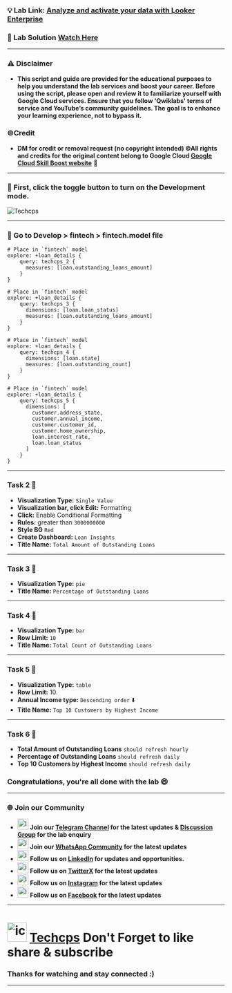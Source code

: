 

### 💡 Lab Link: [Analyze and activate your data with Looker Enterprise](https://www.cloudskillsboost.google/focuses/88314?parent=catalog)

### 🚀 Lab Solution [Watch Here](https://youtu.be/Mw7IYav0iao)

---

### ⚠️ Disclaimer
- **This script and guide are provided for  the educational purposes to help you understand the lab services and boost your career. Before using the script, please open and review it to familiarize yourself with Google Cloud services. Ensure that you follow 'Qwiklabs' terms of service and YouTube’s community guidelines. The goal is to enhance your learning experience, not to bypass it.**

### ©Credit
- **DM for credit or removal request (no copyright intended) ©All rights and credits for the original content belong to Google Cloud [Google Cloud Skill Boost website](https://www.cloudskillsboost.google/)** 🙏

---

### 🚨 First, click the toggle button to turn on the Development mode.

![Techcps](https://github.com/Techcps/GSP-Short-Trick/assets/104138529/ef540cc4-e6ce-4e81-bf76-75c9ab00a42b)

---

### 🚨 Go to Develop > fintech > fintech.model file
```
# Place in `fintech` model
explore: +loan_details {
    query: techcps_2 {
      measures: [loan.outstanding_loans_amount]
    }
}

# Place in `fintech` model
explore: +loan_details {
    query: techcps_3 {
      dimensions: [loan.loan_status]
      measures: [loan.outstanding_loans_amount]
    }
}

# Place in `fintech` model
explore: +loan_details {
    query: techcps_4 {
      dimensions: [loan.state]
      measures: [loan.outstanding_count]
    }
}

# Place in `fintech` model
explore: +loan_details {
    query: techcps_5 {
      dimensions: [
        customer.address_state,
        customer.annual_income,
        customer.customer_id,
        customer.home_ownership,
        loan.interest_rate,
        loan.loan_status
      ]
    }
}
```
---

### Task 2 🚀

- **Visualization Type:** `Single Value`
- **Visualization bar, click Edit:** Formatting
- **Click:** Enable Conditional Formatting
- **Rules:** greater than `3000000000`
- **Style BG** `Red`
- **Create Dashboard:** `Loan Insights`
- **Title Name:** `Total Amount of Outstanding Loans`

---

### Task 3 🚀

- **Visualization Type:** `pie`
- **Title Name:** `Percentage of Outstanding Loans`

---

### Task 4 🚀

- **Visualization Type:** `bar`
- **Row Limit:** `10`
- **Title Name:** `Total Count of Outstanding Loans`

---

### Task 5 🚀

- **Visualization Type:** `table`
- **Row Limit:** 10.
- **Annual Income type:** `Descending order` ⬇️
- **Title Name:** `Top 10 Customers by Highest Income`

---

### Task 6 🚀

- **Total Amount of Outstanding Loans** `should refresh hourly`
- **Percentage of Outstanding Loans** `should refresh daily`
- **Top 10 Customers by Highest Income** `should refresh daily`



### Congratulations, you're all done with the lab 😄

---

### 🌐 Join our Community

- <img src="https://github.com/user-attachments/assets/a4a4b767-151c-461d-bca1-da6d4c0cd68a" alt="icon" width="25" height="25"> **Join our [Telegram Channel](https://t.me/Techcps) for the latest updates & [Discussion Group](https://t.me/Techcpschat) for the lab enquiry**
- <img src="https://github.com/user-attachments/assets/aa10b8b2-5424-40bc-8911-7969f29f6dae" alt="icon" width="25" height="25"> **Join our [WhatsApp Community](https://whatsapp.com/channel/0029Va9nne147XeIFkXYv71A) for the latest updates**
- <img src="https://github.com/user-attachments/assets/b9da471b-2f46-4d39-bea9-acdb3b3a23b0" alt="icon" width="25" height="25"> **Follow us on [LinkedIn](https://www.linkedin.com/company/techcps/) for updates and opportunities.**
- <img src="https://github.com/user-attachments/assets/a045f610-775d-432a-b171-97a2d19718e2" alt="icon" width="25" height="25"> **Follow us on [TwitterX](https://twitter.com/Techcps_/) for the latest updates**
- <img src="https://github.com/user-attachments/assets/84e23456-7ed3-402a-a8a9-5d2fb5b44849" alt="icon" width="25" height="25"> **Follow us on [Instagram](https://instagram.com/techcps/) for the latest updates**
- <img src="https://github.com/user-attachments/assets/fc77ddc4-5b3b-42a9-a8da-e5561dce0c70" alt="icon" width="25" height="25"> **Follow us on [Facebook](https://facebook.com/techcps/) for the latest updates**

---

# <img src="https://github.com/user-attachments/assets/6ee41001-c795-467c-8d96-06b56c246b9c" alt="icon" width="45" height="45"> [Techcps](https://www.youtube.com/@techcps) Don't Forget to like share & subscribe

### Thanks for watching and stay connected :)
---
